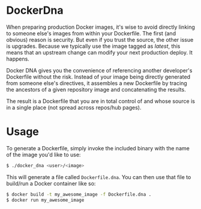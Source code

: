 DockerDna
=========

When preparing production Docker images, it's wise to avoid directly linking to someone else's
images from within your Dockerfile. The first (and obvious) reason is security. But even if
you trust the source, the other issue is upgrades. Because we typically use the image tagged as
*latest*, this means that an upstream change can modify your next production deploy. It happens.

Docker DNA gives you the convenience of referencing another developer's Dockerfile without the
risk. Instead of your image being directly generated from someone else's directives, it assembles
a new Dockerfile by tracing the ancestors of a given repository image and concatenating the results.

The result is a Dockerfile that you are in total control of and whose source is in a single place
(not spread across repos/hub pages).

# Usage
To generate a Dockerfile, simply invoke the included binary with the name of the image you'd
like to use:

```bash
$ ./docker_dna <user>/<image>
```

This will generate a file called `Dockerfile.dna`.  You can then use that file to build/run a Docker
container like so:

```bash
$ docker build -t my_awesome_image -f Dockerfile.dna .
$ docker run my_awesome_image
```
